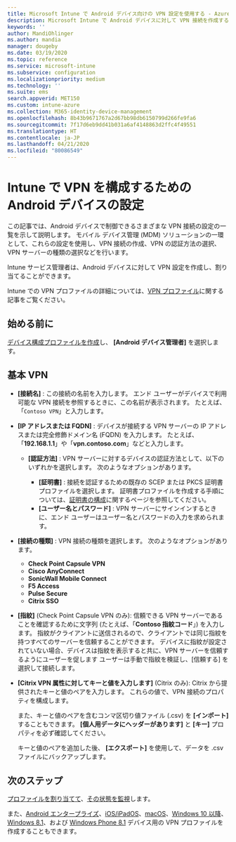 ```yaml
---
title: Microsoft Intune で Android デバイス向けの VPN 設定を使用する - Azure | Microsoft Docs
description: Microsoft Intune で Android デバイスに対して VPN 接続を作成するためのすべての設定を確認します。 VPN サーバーの接続名、IP アドレス、または FQDN を入力し、ユーザーの認証方法を選択して、Citrix、SonicWall、Check Point Capsule、および Pulse Secure の接続の種類を選択します。
keywords: ''
author: MandiOhlinger
ms.author: mandia
manager: dougeby
ms.date: 03/19/2020
ms.topic: reference
ms.service: microsoft-intune
ms.subservice: configuration
ms.localizationpriority: medium
ms.technology: ''
ms.suite: ems
search.appverid: MET150
ms.custom: intune-azure
ms.collection: M365-identity-device-management
ms.openlocfilehash: 8b43b9671767a2d67bb98db6150799d266fe9fa6
ms.sourcegitcommit: 7f17d6eb9dd41b031a6af4148863d2ffc4f49551
ms.translationtype: HT
ms.contentlocale: ja-JP
ms.lasthandoff: 04/21/2020
ms.locfileid: "80086549"
---
```

# <a name="android-device-settings-to-configure-vpn-in-intune"></a>Intune で VPN を構成するための Android デバイスの設定

この記事では、Android デバイスで制御できるさまざまな VPN 接続の設定の一覧を示して説明します。 モバイル デバイス管理 (MDM) ソリューションの一環として、これらの設定を使用し、VPN 接続の作成、VPN の認証方法の選択、VPN サーバーの種類の選択などを行います。

Intune サービス管理者は、Android デバイスに対して VPN 設定を作成し、割り当てることができます。 

Intune での VPN プロファイルの詳細については、[VPN プロファイル](vpn-settings-configure.md)に関する記事をご覧ください。

## <a name="before-you-begin"></a>始める前に

[デバイス構成プロファイルを作成](vpn-settings-configure.md)し、 **[Android デバイス管理者]** を選択します。

## <a name="base-vpn"></a>基本 VPN

- **[接続名]** : この接続の名前を入力します。 エンド ユーザーがデバイスで利用可能な VPN 接続を参照するときに、この名前が表示されます。 たとえば、「`Contoso VPN`」と入力します。
- **[IP アドレスまたは FQDN]** : デバイスが接続する VPN サーバーの IP アドレスまたは完全修飾ドメイン名 (FQDN) を入力します。 たとえば、「**192.168.1.1**」や「**vpn.contoso.com**」などと入力します。

  - **[認証方法]** : VPN サーバーに対するデバイスの認証方法として、以下のいずれかを選択します。 次のようなオプションがあります。

    - **[証明書]** : 接続を認証するための既存の SCEP または PKCS 証明書プロファイルを選択します。 証明書プロファイルを作成する手順については、[証明書の構成](../protect/certificates-configure.md)に関するページを参照してください。
    - **[ユーザー名とパスワード]** : VPN サーバーにサインインするときに、エンド ユーザーはユーザー名とパスワードの入力を求められます。

- **[接続の種類]** : VPN 接続の種類を選択します。 次のようなオプションがあります。

  - **Check Point Capsule VPN**
  - **Cisco AnyConnect**
  - **SonicWall Mobile Connect**
  - **F5 Access**
  - **Pulse Secure**
  - **Citrix SSO**

- **[指紋]** (Check Point Capsule VPN のみ): 信頼できる VPN サーバーであることを確認するために文字列 (たとえば、「**Contoso 指紋コード**」) を入力します。 指紋がクライアントに送信されるので、クライアントでは同じ指紋を持つすべてのサーバーを信頼することができます。 デバイスに指紋が設定されていない場合、デバイスは指紋を表示すると共に、VPN サーバーを信頼するようにユーザーを促します ユーザーは手動で指紋を検証し、[信頼する] を選択して接続します。
- **[Citrix VPN 属性に対してキーと値を入力します]** (Citrix のみ): Citrix から提供されたキーと値のペアを入力します。 これらの値で、VPN 接続のプロパティを構成します。 

  また、キーと値のペアを含むコンマ区切り値ファイル (.csv) を **[インポート]** することもできます。 **[個人用データにヘッダーがあります]** と **[キー]** プロパティを必ず確認してください。

  キーと値のペアを追加した後、 **[エクスポート]** を使用して、データを .csv ファイルにバックアップします。

## <a name="next-steps"></a>次のステップ

[プロファイルを割り当てて](device-profile-assign.md)、[その状態を監視](device-profile-monitor.md)します。

また、[Android エンタープライズ](vpn-settings-android-enterprise.md)、[iOS/iPadOS](vpn-settings-ios.md)、[macOS](vpn-settings-macos.md)、[Windows 10 以降](vpn-settings-windows-10.md)、[Windows 8.1](vpn-settings-windows-8-1.md)、および [Windows Phone 8.1](vpn-settings-windows-phone-8-1.md) デバイス用の VPN プロファイルを作成することもできます。
